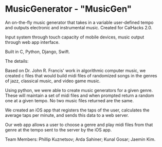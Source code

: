 # MusicGenerator - "MusicGen"
An on-the-fly music generator that takes in a variable user-defined tempo and outputs electronic and instrumental music. Created for CalHacks 2.0.

Input system through touch capacity of mobile devices, music output through web app interface.

Built in C, Python, Django, Swift.

The details:

Based on Dr. John R. Francis' work in algorithmic computer music, we created c files that would build midi files of randomized songs in the genres of jazz, classical music, and video game music.

Using python, we were able to create music generators for a given genre. These will maintain a set of midi files and when prompted return a random one at a given tempo. No two music files returned are the same.

We created an iOS app that registers the taps of the user, calculates the average taps per minute, and sends this data to a web server.

Our web app allows a user to choose a genre and play midi files from that genre at the tempo sent to the server by the iOS app.

Team Members: Phillip Kuznetsov; Arda Sahiner; Kunal Gosar; Jaemin Kim.
